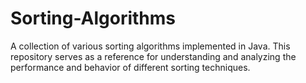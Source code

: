 # Sorting-Algorithms
A collection of various sorting algorithms implemented in Java. This repository serves as a reference for understanding and analyzing the performance and behavior of different sorting techniques.
